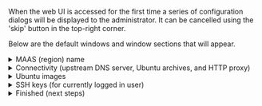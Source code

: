 When the web UI is accessed for the first time a series of configuration dialogs will be displayed to the administrator. It can be cancelled using the 'skip' button in the top-right corner.

Below are the default windows and window sections that will appear.

<details> <summary>MAAS (region) name</summary>
<p><img alt="conf journey step 1" src="../media/installconfig-webui-conf-journey__region-name.png" /></p>
<!-- LINKS -->
</details>

<details> <summary>Connectivity (upstream DNS server, Ubuntu archives, and HTTP proxy)</summary>
<p><img alt="conf journey step 2" src="../media/installconfig-webui-conf-journey__connectivity.png" /></p>
<!-- LINKS -->
</details>

<details> <summary>Ubuntu images</summary>
<p><img alt="conf journey step 3" src="../media/installconfig-webui-conf-journey__2.3_ubuntu-images.png" /></p>
<!-- LINKS -->
</details>

<details> <summary>SSH keys (for currently logged in user)</summary>
<p><img alt="conf journey step 4" src="../media/installconfig-webui-conf-journey__2.3_ssh-keys.png" /></p>
<p>Here, one key is already imported as this was added when the administrator
   was created via the CLI.</p>
<!-- LINKS -->
</details>

<details> <summary>Finished (next steps)</summary>
<p><img alt="conf journey step 5" src="../media/installconfig-webui-conf-journey__2.3_successfully-setup.png" /></p>
<!-- LINKS -->
</details>

<!-- LINKS -->

